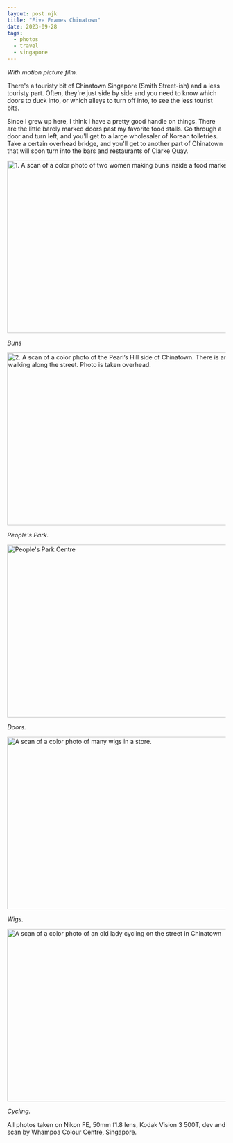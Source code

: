 ```yaml
---
layout: post.njk
title: "Five Frames Chinatown"
date: 2023-09-28
tags: 
  - photos
  - travel
  - singapore
---
```

*With motion picture film.*

There's a touristy bit of Chinatown Singapore (Smith Street-ish) and a less touristy part. Often, they're just side by side and you need to know which doors to duck into, or which alleys to turn off into, to see the less tourist bits.

Since I grew up here, I think I have a pretty good handle on things. There are the little barely marked doors past my favorite food stalls. Go through a door and turn left, and you'll get to a large wholesaler of Korean toiletries. Take a certain overhead bridge, and you'll get to another part of Chinatown that will soon turn into the bars and restaurants of Clarke Quay.

<img src="/photos/uploads/001071760036.jpg" width="600" height="397" alt="1. A scan of a color photo of two women making buns inside a food market">

*Buns*

<img src="/photos/uploads/001071760035.jpg" width="600" height="397" alt="2. A scan of a color photo of the Pearl’s Hill side of Chinatown. There is an old man walking along the street. Photo is taken overhead.">

*People's Park.*

<img src="/photos/uploads/001071760033.jpg" width="600" height="397" alt="People's Park Centre">

*Doors.*

<img src="/photos/uploads/001071760031.jpg" width="600" height="397" alt="A scan of a color photo of many wigs in a store.">

*Wigs.*

<img src="/photos/uploads/001071760027.jpg" width="600" height="397" alt="A scan of a color photo of an old lady cycling on the street in Chinatown">

*Cycling.*

All photos taken on Nikon FE, 50mm f1.8 lens, Kodak Vision 3 500T, dev and scan by Whampoa Colour Centre, Singapore.
